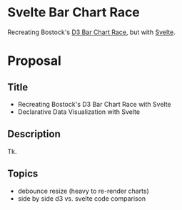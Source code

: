 # Svelte Bar Chart Race

Recreating Bostock's [D3 Bar Chart Race](https://observablehq.com/@d3/bar-chart-race), but with [Svelte](https://svelte.dev/).

# Proposal

## Title

- Recreating Bostock's D3 Bar Chart Race with Svelte
- Declarative Data Visualization with Svelte

## Description

Tk.

## Topics

- debounce resize (heavy to re-render charts)
- side by side d3 vs. svelte code comparison
